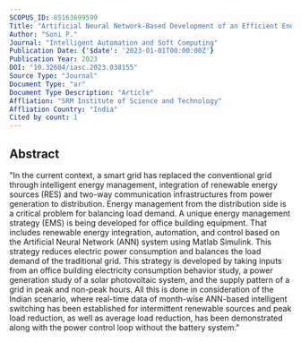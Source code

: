 ```yaml
---
SCOPUS_ID: 85163699599
Title: "Artificial Neural Network-Based Development of an Efficient Energy Management Strategy for Office Building"
Author: "Soni P."
Journal: "Intelligent Automation and Soft Computing"
Publication Date: {'$date': '2023-01-01T00:00:00Z'}
Publication Year: 2023
DOI: "10.32604/iasc.2023.038155"
Source Type: "Journal"
Document Type: "ar"
Document Type Description: "Article"
Affliation: "SRM Institute of Science and Technology"
Affliation Country: "India"
Cited by count: 1
---
```


## Abstract
"In the current context, a smart grid has replaced the conventional grid through intelligent energy management, integration of renewable energy sources (RES) and two-way communication infrastructures from power generation to distribution. Energy management from the distribution side is a critical problem for balancing load demand. A unique energy management strategy (EMS) is being developed for office building equipment. That includes renewable energy integration, automation, and control based on the Artificial Neural Network (ANN) system using Matlab Simulink. This strategy reduces electric power consumption and balances the load demand of the traditional grid. This strategy is developed by taking inputs from an office building electricity consumption behavior study, a power generation study of a solar photovoltaic system, and the supply pattern of a grid in peak and non-peak hours. All this is done in consideration of the Indian scenario, where real-time data of month-wise ANN-based intelligent switching has been established for intermittent renewable sources and peak load reduction, as well as average load reduction, has been demonstrated along with the power control loop without the battery system."
